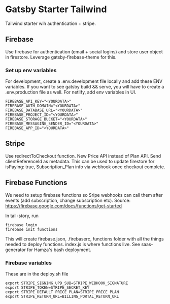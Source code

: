 # Gatsby Starter Tailwind

Tailwind starter wih authentication + stripe.

## Firebase

Use firebase for authentication (email + social logins) and store user object in firestore. 
Leverage gatsby-firebase-theme for this.

### Set up env variables

For development, create a .env.development file locally and add these ENV variables. If you want to see gatsby build && serve, you will have to create a .env.production file as well. For netlify, add env variables in UI.

```
FIREBASE_API_KEY="<YOURDATA>"
FIREBASE_AUTH_DOMAIN="<YOURDATA>"
FIREBASE_DATABASE_URL="<YOURDATA>"
FIREBASE_PROJECT_ID="<YOURDATA>"
FIREBASE_STORAGE_BUCKET="<YOURDATA>"
FIREBASE_MESSAGING_SENDER_ID="<YOURDATA>"
FIREBASE_APP_ID="<YOURDATA>"
```

## Stripe

Use redirectToCheckout function. New Price API instead of Plan API.
Send clientReferenceId as metadata. This can be used to update firestore for isPaying: true, Subscription_Plan info via webhook once checkout complete.

## Firebase Functions

We need to setup firebase functions so Sripe webhooks can call them after events (add subscription, change subscription etc).
Source: https://firebase.google.com/docs/functions/get-started

In tail-story, run


```
firebase login
firebase init functions
```

This will create firebase.json, .firebaserc, functions folder with all the things needed to deploy functions. index.js is where functions live.
See saas-generator for Hamza's bash deployment.

### Firebase variables
These are in the deploy.sh file

```
export STRIPE_SIGNING_UPD_SUB=STRIPE_WEBHOOK_SIGNATURE
export STRIPE_TOKEN=STRIPE_SECRET_KEY
export STRIPE_DEFAULT_PRICE_PLAN=STRIPE_PRICE_PLAN
export STRIPE_RETURN_URL=BILLING_PORTAL_RETURN_URL
```


